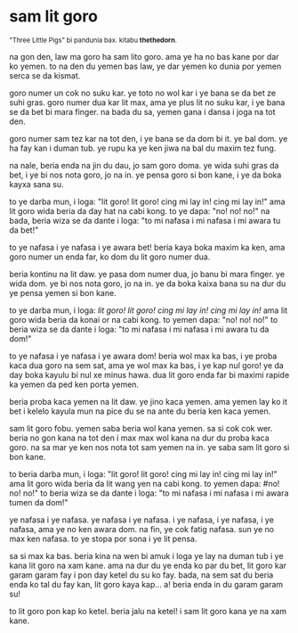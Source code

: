 # sam lit goro

<small>"Three Little Pigs" bi pandunia bax. kitabu **thethedorn**.</small>

na gon den, law ma goro ha sam lito goro. ama ye ha no bas kane por dar ko yemen. to na den du yemen bas law, ye dar yemen ko dunia por yemen serca se da kismat.

goro numer un cok no suku kar. ye toto no wol kar i ye bana se da bet ze suhi gras. goro numer dua kar lit max, ama ye plus lit no suku kar, i ye bana se da bet bi mara finger. na bada du sa, yemen gana i dansa i joga na tot den.

goro numer sam tez kar na tot den, i ye bana se da dom bi it. ye bal dom. ye ha fay kan i duman tub. ye rupu ka ye ken jiwa na bal du maxim tez fung.

na nale, beria enda na jin du dau, jo sam goro doma. ye wida suhi gras da bet, i ye bi nos nota goro, jo na in. ye pensa goro si bon kane, i ye da boka kayxa sana su.

to ye darba mun, i loga: "lit goro! lit goro! cing mi lay in! cing mi lay in!" ama lit goro wida beria da day hat na cabi kong. to ye dapa: "no! no! no!" na bada, beria wiza se da dante i loga: "to mi nafasa i mi nafasa i mi awara tu da bet!"

to ye nafasa i ye nafasa i ye awara bet! beria kaya boka maxim ka ken, ama goro numer un enda far, ko dom du lit goro numer dua.

beria kontinu na lit daw. ye pasa dom numer dua, jo banu bi mara finger. ye wida dom. ye bi nos nota goro, jo na in. ye da boka kaixa bana su na dur du ye pensa yemen si bon kane.

to ye darba mun, i loga: _lit goro! lit goro! cing mi lay in! cing mi lay in!_ ama lit goro wida beria da konai or na cabi kong. to yemen dapa: "no! no! no!" to beria wiza se da dante i loga: "to mi nafasa i mi nafasa i mi awara tu da dom!"

to ye nafasa i ye nafasa i ye awara dom! beria wol max ka bas, i ye proba kaca dua goro na sem sat, ama ye wol max ka bas, i ye kap nul goro! ye da day boka kayulu bi nul xe minus hawa. dua lit goro enda far bi maximi rapide ka yemen da ped ken porta yemen.

beria proba kaca yemen na lit daw. ye jino kaca yemen. ama yemen lay ko it bet i kelelo kayula mun na pice du se na ante du beria ken kaca yemen.

sam lit goro fobu. yemen saba beria wol kana yemen. sa si cok cok wer. beria no gon kana na tot den i max max wol kana na dur du proba kaca goro. na sa mar ye ken nos nota tot sam yemen na in. ye saba sam lit goro si bon kane.

to beria darba mun, i loga: "lit goro! lit goro! cing mi lay in! cing mi lay in!" ama lit goro wida beria da lit wang yen na cabi kong. to yemen dapa: #no! no! no!" to beria wiza se da dante i loga: "to mi nafasa i mi nafasa i mi awara tumen da dom!"

ye nafasa i ye nafasa. ye nafasa i ye nafasa. i ye nafasa, i ye nafasa, i ye nafasa, ama ye no ken awara dom. na fin, ye cok fatig nafasa. sun ye no max ken nafasa. to ye stopa por sona i ye lit pensa.

sa si max ka bas. beria kina na wen bi amuk i loga ye lay na duman tub i ye kana lit goro na xam kane. ama na dur du ye enda ko par du bet, lit goro kar garam garam fay i pon day ketel du su ko fay. bada, na sem sat du beria enda ko tal du fay kan, lit goro kaya kap... a! beria enda in du garam garam su!

to lit goro pon kap ko ketel. beria jalu na ketel! i sam lit goro kana ye na xam kane.


